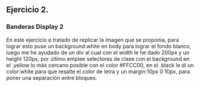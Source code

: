 ## Ejercicio 2.

### Banderas Display 2
En este ejercicio e tratado de replicar la imagen que se proponia, para lograr esto puse un background:white en body para lograr el fondo blanco, luego me he ayudado de un div al cual con el width le he dado 200px y un height 120px, por último emplee selectores de clase con el background en el .yellow lo más cercano posible con el color #FFCC00, en el .black le di un color:white para que resalte el color de letra y un margin:10px 0 10px, para poner una separación entre bloques.
